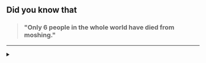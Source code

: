 ## Did you know that

<h3>
  <blockquote>
<!--START_SECTION:debris-->                                                                         
"Only 6 people in the whole world have died from moshing."
<!--END_SECTION:debris-->
  </blockquote>
</h3>

-----

<details>
  <summary></summary>

<img src="https://github-readme-stats.vercel.app/api?show_icons=true&hide=issues&username=ekickx"> <img src="https://github-readme-stats.vercel.app/api/top-langs/?layout=compact&username=ekickx">

</details>
